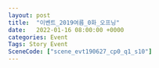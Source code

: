 ```yaml
---
layout: post
title:  "이벤트_2019여름_0화_오프닝"
date:   2022-01-16 08:00:00 +0000
categories: Event
Tags: Story Event
SceneCode: ["scene_evt190627_cp0_q1_s10"]
---
```

